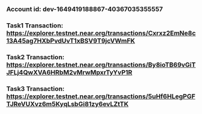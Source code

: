 ### Account id: dev-1649419188867-40367035355557

### Task1 Transaction: https://explorer.testnet.near.org/transactions/Cxrxz2EmNe8c13A45ag7HXbPvdUvT1xBSV9T9jcVWmFK

### Task2 Transaction: https://explorer.testnet.near.org/transactions/By8ioTB69vGiTJFLj4QwXVA6HRbM2vMrwMpxrTyYvP1R

### Task3 Transaction: https://explorer.testnet.near.org/transactions/5uHf6HLegPGFTJReVUXvz6m5KyqLsbGi81zy6evLZtTK
